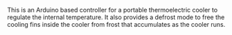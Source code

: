 This is an Arduino based controller for a portable thermoelectric cooler to regulate the internal temperature.  It also provides a defrost mode to free the cooling fins inside the cooler from frost that accumulates as the cooler runs.